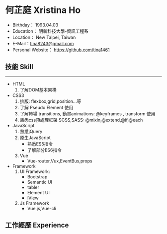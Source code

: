 # 何芷庭 Xristina Ho 

* Birthday： 1993.04.03
* Education： 明新科技大學-資訊工程系
* Location： New Taipei, Taiwan
* E-Mail：tina8243@gmail.com
* Personal Website： https://github.com/tina1461

## 技能 Skill
***

* HTML
    1. 了解DOM基本架構
* CSS3
    1. 排版: flexbox,grid,position...等
    2. 了解  Pseudo Element 使用
    3. 了解轉場 transitions, 動畫animations: @keyframes , transform 使用
    4. 熟悉css預處理框架 SCSS,SASS: @mixin,@extend,@if,@each
* JavaScript
    1. 熟悉jQuery
    2. 原生JavaScript
        * 熟悉ES5指令
        * 了解部分ES6指令
    2. Vue
        * Vue-router,Vux,EventBus,props
* Framework
    1. UI Framework:
        * Bootstrap
        * Semantic UI
        * tabler
        * Element UI
        * iView
    2. Js Framework
        * Vue.js,Vue-cli

## 工作經歷 Experience






